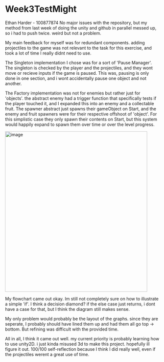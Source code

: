 # Week3TestMight

Ethan Harder - 100877874
No major issues with the repository, but my method from last week of doing the unity and github in parallel messed up, so i had to push twice. weird but not a problem.

My main feedback for myself was for redundant components. adding projectiles to the game was not relevant to the task for this exercise, and took a lot of time I really didnt need to use.

The Singleton implementation I chose was for a sort of 'Pause Manager'. The singleton is checked by the player and the projectiles, and they wont move or recieve inputs if the game is paused. This was, pausing is only done in one section, and i wont accidentally pause one object and not another.

The Factory implementation was not for enemies but rather just for 'objects'. the abstract enemy had a trigger function that specifically tests if the player touched it, and I expanded this into an enemy and a collectable fruit. The spawner abstract just spawns their gameObject on Start, and the enemy and fruit spawners were for their respective offshoot of 'object'. For this simplistic case they only spawn their contents on Start, but this system would happily expand to spawn them over time or over the level progress.

<img width="464" height="522" alt="image" src="https://github.com/user-attachments/assets/ce655b49-76d0-4e94-922e-70e1b16f4f37" />

My flowchart came out okay. Im still not completely sure on how to illustrate a simple 'if'. I think a decision diamond? if the else case just returns, i dont have a case for that, but I think the diagram still makes sense.

My only problem would probably be the layout of the graphs. since they are seperate, I probably should have lined them up and had them all go top -> bottom. But refining was difficult with the provided time.

All in all, I think it came out well. my current priority is probably learning how to use unity2D. i just kinda misused 3d to make this project. hopefully ill figure it out. 100/100 self-reflection because I think I did really well, even if the projectiles werent a great use of time.
